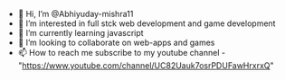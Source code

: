 - 👋 Hi, I’m @Abhiyuday-mishra11
- 👀 I’m interested in full stck web development and game development
- 🌱 I’m currently learning javascript
- 💞️ I’m looking to collaborate on web-apps and games
- 📫 How to reach me subscribe to my youtube channel - "https://www.youtube.com/channel/UC82Uauk7osrPDUFawHrxrxQ"

<!---
Abhiyuday-mishra11/Abhiyuday-mishra11 is a ✨ special ✨ repository because its `README.md` (this file) appears on your GitHub profile.
You can click the Preview link to take a look at your changes.
--->
